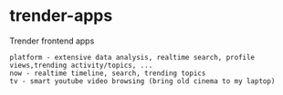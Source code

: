 # trender-apps
Trender frontend apps

    platform - extensive data analysis, realtime search, profile views,trending activity/topics, ...
    now - realtime timeline, search, trending topics
    tv - smart youtube video browsing (bring old cinema to my laptop)
